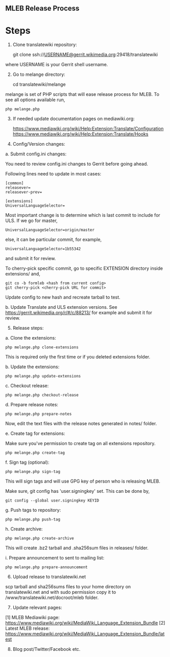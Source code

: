 MLEB Release Process
--------------------

Steps
=====

1. Clone translatewiki repository:

    git clone ssh://USERNAME@gerrit.wikimedia.org:29418/translatewiki

where USERNAME is your Gerrit shell username.

2. Go to melange directory:

    cd translatewiki/melange

melange is set of PHP scripts that will ease release process for MLEB.
To see all options available run,

    php melange.php

3. If needed update documentation pages on mediawiki.org:

    https://www.mediawiki.org/wiki/Help:Extension:Translate/Configuration
    https://www.mediawiki.org/wiki/Help:Extension:Translate/Hooks

4. Config/Version changes:

a. Submit config.ini changes:

You need to review config.ini changes to Gerrit before going ahead.

Following lines need to update in most cases:

    [common]
    releasever=
    releasever-prev=

    [extensions]
    UniversalLanguageSelector=

Most important change is to determine which is last commit to include for ULS.
If we go for master,

    UniversalLanguageSelector=origin/master

else, it can be particular commit, for example,

    UniversalLanguageSelector=1b55342

and submit it for review.

To cherry-pick specific commit, go to specific EXTENSION directory inside
extensions/ and,

    git co -b formleb <hash from current config>
    git cherry-pick <cherry-pick URL for commit>

Update config to new hash and recreate tarball to test.

b. Update Translate and ULS extension versions. See https://gerrit.wikimedia.org/r/#/c/88213/
for example and submit it for review.

5. Release steps:

a. Clone the extensions:

    php melange.php clone-extensions

This is required only the first time or if you deleted extensions folder.

b. Update the extensions:

    php melange.php update-extensions

c. Checkout release:

    php melange.php checkout-release

d. Prepare release notes:

    php melange.php prepare-notes

Now, edit the text files with the release notes generated in notes/ folder.

e. Create tag for extensions:

Make sure you've permission to create tag on all extensions repository.

    php melange.php create-tag

f. Sign tag (optional):

    php melange.php sign-tag

This will sign tags and will use GPG key of person who is releasing MLEB.

Make sure, git config has 'user.signingkey' set. This can be done by,

    git config --global user.signingkey KEYID

g. Push tags to repository:

    php melange.php push-tag

h. Create archive:

    php melange.php create-archive

This will create .bz2 tarball and .sha256sum files in releases/ folder.

i. Prepare announcement to sent to mailing list:

    php melange.php prepare-announcement

6. Upload release to translatewiki.net

scp tarball and sha256sums files to your home directory on translatewiki.net
and with sudo permission copy it to /www/translatewiki.net/docroot/mleb folder.

7. Update relevant pages:

[1] MLEB Mediawiki page: https://www.mediawiki.org/wiki/MediaWiki_Language_Extension_Bundle
[2] Latest MLEB release: https://www.mediawiki.org/wiki/MediaWiki_Language_Extension_Bundle/latest

8. Blog post/Twitter/Facebook etc.
